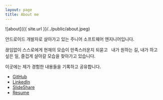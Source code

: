```yaml
---
layout: page
title: About me
---
```


![about]({{ site.url }}/../public/about.jpeg)

안드로이드 개발자로 살아가고 있는 주니어 소프트웨어 엔지니어입니다.

끊임없이 스스로에게 현재의 모습이 만족스러운지 되묻고  
내가 원하는 길, 내가 하고 싶은 일, 즐겁게 살아갈 모습을 찾아가고 있습니다.

이곳에는 제가 경험한 내용들을 기록하고 공유합니다.
　  

* [GitHub](https://github.com/dudmy)
* [LinkedIn](https://www.linkedin.com/in/dudmy)
* [SlideShare](http://www.slideshare.net/dudmy)
* [Resume](https://github.com/dudmy/resume)
